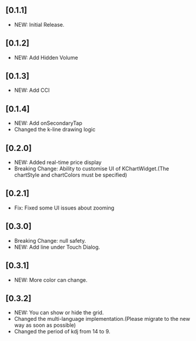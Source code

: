 ## [0.1.1]

* NEW: Initial Release.

## [0.1.2]

* NEW: Add Hidden Volume

## [0.1.3]

* NEW: Add CCI
 
## [0.1.4]

* NEW: Add onSecondaryTap
* Changed the k-line drawing logic

## [0.2.0]

* NEW: Added real-time price display
* Breaking Change: Ability to customise UI of KChartWidget.(The chartStyle and chartColors must be specified)

## [0.2.1]

* Fix: Fixed some UI issues about zooming

## [0.3.0]

* Breaking Change: null safety.
* NEW: Add line under Touch Dialog.

## [0.3.1]

* NEW: More color can change.

## [0.3.2]

* NEW: You can show or hide the grid.
* Changed the multi-language implementation.(Please migrate to the new way as soon as possible)
* Changed the period of kdj from 14 to 9.
